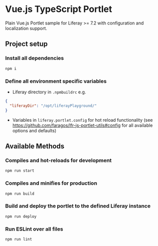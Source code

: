 # Vue.js TypeScript Portlet
Plain Vue.js Portlet sample for Liferay >= 7.2 with configuration and localization support. 

## Project setup
### Install all dependencies
```shell script
npm i
```

### Define all environment specific variables
- Liferay directory in `.npmbuildrc` e.g. 
```json
{
  "liferayDir": "/opt/liferayPlayground/"
}
```

- Variables in `liferay.portlet.config` for hot reload functionality (see https://github.com/faragos/lfr-js-portlet-utils#config for all available options and defaults)

## Available Methods
### Compiles and hot-reloads for development
```shell script
npm run start
```

### Compiles and minifies for production
```shell script
npm run build
```

### Build and deploy the portlet to the defined Liferay instance
```shell script
npm run deploy
```

### Run ESLint over all files
```shell script
npm run lint
```
